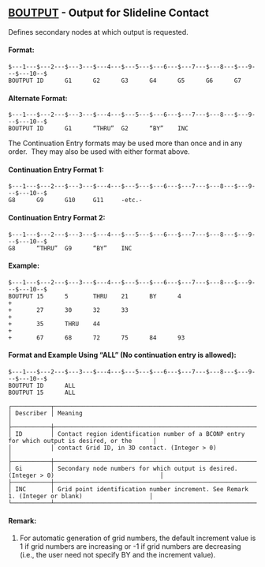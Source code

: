 ## [BOUTPUT](https://help.hexagonmi.com/bundle/MSC_Nastran_2022.4/page/Nastran_Combined_Book/qrg/bulkab/TOC.BOUTPUT.xhtml) - Output for Slideline Contact

Defines secondary nodes at which output is requested.

#### Format:

```nastran
$---1---$---2---$---3---$---4---$---5---$---6---$---7---$---8---$---9---$---10--$
BOUTPUT ID      G1      G2      G3      G4      G5      G6      G7              
```

#### Alternate Format:

```nastran
$---1---$---2---$---3---$---4---$---5---$---6---$---7---$---8---$---9---$---10--$
BOUTPUT ID      G1      “THRU”  G2      “BY”    INC                             
```

The Continuation Entry formats may be used more than once and in any order.  They may also be used with either format above.

#### Continuation Entry Format 1:

```text
$---1---$---2---$---3---$---4---$---5---$---6---$---7---$---8---$---9---$---10--$
G8      G9      G10     G11     -etc.-
```

#### Continuation Entry Format 2:

```text
$---1---$---2---$---3---$---4---$---5---$---6---$---7---$---8---$---9---$---10--$
G8      “THRU”  G9      “BY”    INC
```

#### Example:

```nastran
$---1---$---2---$---3---$---4---$---5---$---6---$---7---$---8---$---9---$---10--$
BOUTPUT 15      5       THRU    21      BY      4                       +       
+       27      30      32      33                                      +       
+       35      THRU    44                                              +       
+       67      68      72      75      84      93                              
```

#### Format and Example Using “ALL” (No continuation entry is allowed):

```nastran
$---1---$---2---$---3---$---4---$---5---$---6---$---7---$---8---$---9---$---10--$
BOUTPUT ID      ALL                                                             
BOUTPUT 15      ALL                                                             
```

```text
┌───────────┬────────────────────────────────────────────────────────────────────────────────────────────────┐
│ Describer │ Meaning                                                                                        │
├───────────┼────────────────────────────────────────────────────────────────────────────────────────────────┤
│ ID        │ Contact region identification number of a BCONP entry for which output is desired, or the      │
│           │ contact Grid ID, in 3D contact. (Integer > 0)                                                  │
├───────────┼────────────────────────────────────────────────────────────────────────────────────────────────┤
│ Gi        │ Secondary node numbers for which output is desired. (Integer > 0)                              │
├───────────┼────────────────────────────────────────────────────────────────────────────────────────────────┤
│ INC       │ Grid point identification number increment. See Remark 1. (Integer or blank)                   │
└───────────┴────────────────────────────────────────────────────────────────────────────────────────────────┘
```

#### Remark:

1. For automatic generation of grid numbers, the default increment value is 1 if grid numbers are increasing or -1 if grid numbers are decreasing (i.e., the user need not specify BY and the increment value).
